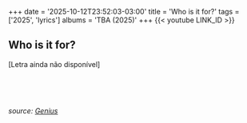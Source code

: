 +++
date = '2025-10-12T23:52:03-03:00'
title = 'Who is it for?'
tags = ['2025', 'lyrics']
albums = 'TBA (2025)'
+++
{{< youtube LINK_ID >}}

## Who is it for?

[Letra ainda não disponível]

&nbsp;

&nbsp;

_source: [Genius](https://genius.com/artists/First-of-october)_
